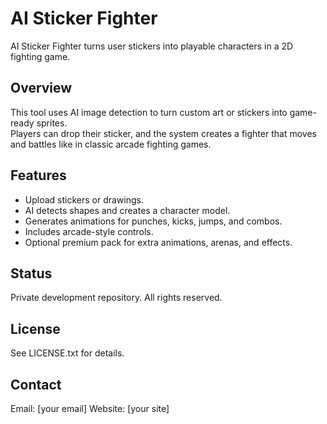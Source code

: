 # AI Sticker Fighter

AI Sticker Fighter turns user stickers into playable characters in a 2D fighting game.

## Overview
This tool uses AI image detection to turn custom art or stickers into game-ready sprites.  
Players can drop their sticker, and the system creates a fighter that moves and battles like in classic arcade fighting games.

## Features
- Upload stickers or drawings.
- AI detects shapes and creates a character model.
- Generates animations for punches, kicks, jumps, and combos.
- Includes arcade-style controls.
- Optional premium pack for extra animations, arenas, and effects.

## Status
Private development repository. All rights reserved.

## License
See LICENSE.txt for details.

## Contact
Email: [your email]
Website: [your site]
